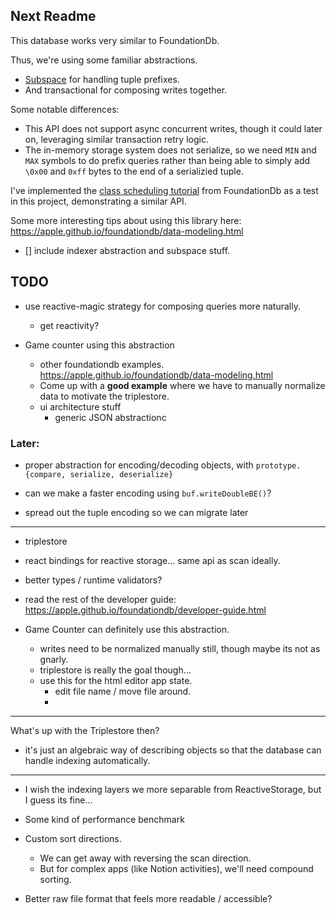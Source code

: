 ## Next Readme

This database works very similar to FoundationDb.

Thus, we're using some familiar abstractions.
- [Subspace](https://github.com/apple/foundationdb/blob/dc3cebe8d904a704f734524943fc074dbaa59efc/bindings/python/fdb/subspace_impl.py) for handling tuple prefixes.
- And transactional for composing writes together.

Some notable differences:
- This API does not support async concurrent writes, though it could later on, leveraging similar transaction retry logic.
- The in-memory storage system does not serialize, so we need `MIN` and `MAX` symbols to do prefix queries rather than being able to simply add `\0x00` and `0xff` bytes to the end of a serializied tuple.


I've implemented the [class scheduling tutorial](https://apple.github.io/foundationdb/class-scheduling.html) from FoundationDb as a test in this project, demonstrating a similar API.


Some more interesting tips about using this library here: https://apple.github.io/foundationdb/data-modeling.html


- [] include indexer abstraction and subspace stuff.

## TODO

- use reactive-magic strategy for composing queries more naturally.
	- get reactivity?

- Game counter using this abstraction
	- other foundationdb examples.
		https://apple.github.io/foundationdb/data-modeling.html
	- Come up with a **good example** where we have to manually normalize data to motivate the triplestore.
	- ui architecture stuff
		- generic JSON abstractionc



### Later:
- proper abstraction for encoding/decoding objects, with `prototype.{compare, serialize, deserialize}`

- can we make a faster encoding using `buf.writeDoubleBE()`?
- spread out the tuple encoding so we can migrate later

---




- triplestore

- react bindings for reactive storage... same api as scan ideally.
- better types / runtime validators?

- read the rest of the developer guide: https://apple.github.io/foundationdb/developer-guide.html

- Game Counter can definitely use this abstraction.
	- writes need to be normalized manually still, though maybe its not as gnarly.
	- triplestore is really the goal though...
	- use this for the html editor app state.
		- edit file name / move file around.
		-

---

What's up with the Triplestore then?
- it's just an algebraic way of describing objects so that the database can handle indexing automatically.

---

- I wish the indexing layers we more separable from ReactiveStorage, but I guess its fine...

- Some kind of performance benchmark

- Custom sort directions.
	- We can get away with reversing the scan direction.
	- But for complex apps (like Notion activities), we'll need compound sorting.

- Better raw file format that feels more readable / accessible?

